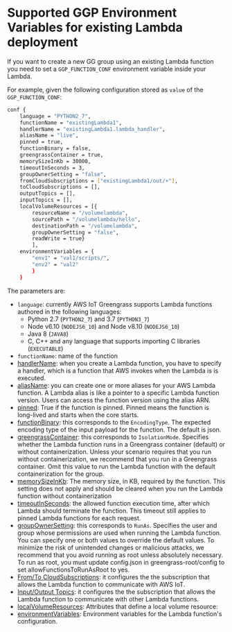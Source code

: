 # Supported GGP Environment Variables for existing Lambda deployment

If you want to create a new GG group using an existing Lambda function you need to set a ```GGP_FUNCTION_CONF``` environment variable inside your Lambda.

For example, given the following configuration stored as `value` of the ```GGP_FUNCTION_CONF```:

```bash
conf {
    language = "PYTHON2_7",
    functionName = "existingLambda1",
    handlerName = "existingLambda1.lambda_handler",
    aliasName = "live",
    pinned = true,
    functionBinary = false,
    greengrassContainer = true,
    memorySizeInKb = 30000,
    timeoutInSeconds = 3,
    groupOwnerSetting = "false",
    fromCloudSubscriptions = ["existingLambda1/out/+"],
    toCloudSubscriptions = [],
    outputTopics = [],
    inputTopics = [],
    localVolumeResources = [{
        resourceName = "/volumelambda",
        sourcePath = "/volumelambda/hello",
        destinationPath = "/volumelambda",
        groupOwnerSetting = "false",
        readWrite = true}
        ],
    environmentVariables = {
        "env1" = "val1/scripts/",
        "env2" = "val2"
        }
    }
```
The parameters are:
- ```language```: currently AWS IoT Greengrass supports Lambda functions authored in the following languages:
  - Python 2.7 (```PYTHON2_7```) and 3.7 (```PYTHON3_7```)
  - Node v6.10 (```NODEJS6_10```) and Node v8.10 (```NODEJS6_10```)
  - Java 8 (```JAVA8```)
  - C, C++ and any language that supports importing C libraries (```EXECUTABLE```)
- ```functionName```: name of the function
- [handlerName][handlerName]: when you create a Lambda function, you have to specify a handler, which is a function that AWS invokes when the Lambda is is executed.
- [aliasName][aliasName]: you can create one or more aliases for your AWS Lambda function. A Lambda alias is like a pointer to a specific Lambda function version. Users can access the function version using the alias ARN.
- [pinned][pinned]: True if the function is pinned. Pinned means the function is long-lived and starts when the core starts.
- [functionBinary][functionBinary]: this corresponds to the ```EncodingType```. The expected encoding type of the input payload for the function. The default is json.
- [greengrassContainer][greengrassContainer]: this corresponds to ```IsolationMode```. Specifies whether the Lambda function runs in a Greengrass container (default) or without containerization. Unless your scenario requires that you run without containerization, we recommend that you run in a Greengrass container. Omit this value to run the Lambda function with the default containerization for the group.
- [memorySizeInKb][memorySizeInKb]: The memory size, in KB, required by the function. This setting does not apply and should be cleared when you run the Lambda function without containerization
- [timeoutInSeconds][timeoutInSeconds]: the allowed function execution time, after which Lambda should terminate the function. This timeout still applies to pinned Lambda functions for each request.
- [groupOwnerSetting][groupOwnerSetting]: this corresponds to ```RunAs```. Specifies the user and group whose permissions are used when running the Lambda function. You can specify one or both values to override the default values. To minimize the risk of unintended changes or malicious attacks, we recommend that you avoid running as root unless absolutely necessary. To run as root, you must update config.json in greengrass-root/config to set allowFunctionsToRunAsRoot to yes.
- [From/To CloudSubscriptions][CloudSubscriptions]: it configures the the subscription that allows the Lambda function to communicate with AWS IoT.
- [Input/Output Topics][topics]: it configures the the subscription that allows the Lambda function to communicate with other Lambda functions.
- [localVolumeResources][localVolumeResources]: Attributes that define a local volume resource:
- [environmentVariables][environmentVariables]: Environment variables for the Lambda function's configuration.

[handlerName]: https://docs.aws.amazon.com/lambda/latest/dg/python-programming-model-handler-types.html
[aliasName]: https://docs.aws.amazon.com/lambda/latest/dg/configuration-aliases.html
[pinned]: https://docs.aws.amazon.com/greengrass/latest/apireference/definitions-functionconfiguration.html
[functionBinary]: https://docs.aws.amazon.com/greengrass/latest/apireference/definitions-functionconfiguration.html
[greengrassContainer]: https://docs.aws.amazon.com/greengrass/latest/apireference/definitions-functionconfiguration.html
[memorySizeInKb]: https://docs.aws.amazon.com/greengrass/latest/apireference/definitions-functionconfiguration.html
[timeoutInSeconds]: https://docs.aws.amazon.com/greengrass/latest/apireference/definitions-functionconfiguration.html
[groupOwnerSetting]: https://docs.aws.amazon.com/greengrass/latest/apireference/definitions-functionconfiguration.html
[CloudSubscriptions]: https://docs.aws.amazon.com/greengrass/latest/developerguide/config-lambda.html
[topics]: https://docs.aws.amazon.com/greengrass/latest/developerguide/config_subs.html
[localVolumeResources]: https://docs.aws.amazon.com/greengrass/latest/apireference/definitions-localvolumeresourcedata.html
[environmentVariables]: https://docs.aws.amazon.com/greengrass/latest/apireference/definitions-functionconfiguration.html
